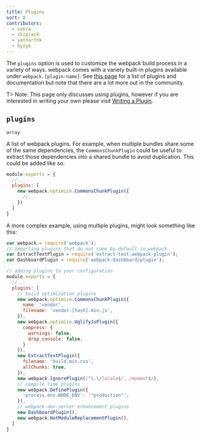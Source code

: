 ```yaml
---
title: Plugins
sort: 8
contributors:
  - sokra
  - skipjack
  - yatharthk
  - byzyk
---
```


The `plugins` option is used to customize the webpack build process in a variety of ways. webpack comes with a variety built-in plugins available under `webpack.[plugin-name]`. See [this page](/plugins) for a list of plugins and documentation but note that there are a lot more out in the community.

T> Note: This page only discusses using plugins, however if you are interested in writing your own please visit [Writing a Plugin](/development/how-to-write-a-plugin/).


## `plugins`

`array`

A list of webpack plugins. For example, when multiple bundles share some of the same dependencies, the `CommonsChunkPlugin` could be useful to extract those dependencies into a shared bundle to avoid duplication. This could be added like so:

```js
module.exports = {
  //...
  plugins: [
    new webpack.optimize.CommonsChunkPlugin({
      //...
    })
  ]
}
```

A more complex example, using multiple plugins, might look something like this:

```js
var webpack = require('webpack');
// importing plugins that do not come by default in webpack
var ExtractTextPlugin = require('extract-text-webpack-plugin');
var DashboardPlugin = require('webpack-dashboard/plugin');

// adding plugins to your configuration
module.exports = {
  //...
  plugins: [
    // build optimization plugins
    new webpack.optimize.CommonsChunkPlugin({
      name: 'vendor',
      filename: 'vendor-[hash].min.js',
    }),
    new webpack.optimize.UglifyJsPlugin({
      compress: {
        warnings: false,
        drop_console: false,
      }
    }),
    new ExtractTextPlugin({
      filename: 'build.min.css',
      allChunks: true,
    }),
    new webpack.IgnorePlugin(/^\.\/locale$/, /moment$/),
    // compile time plugins
    new webpack.DefinePlugin({
      'process.env.NODE_ENV': '"production"',
    }),
    // webpack-dev-server enhancement plugins
    new DashboardPlugin(),
    new webpack.HotModuleReplacementPlugin(),
  ]
}
```
